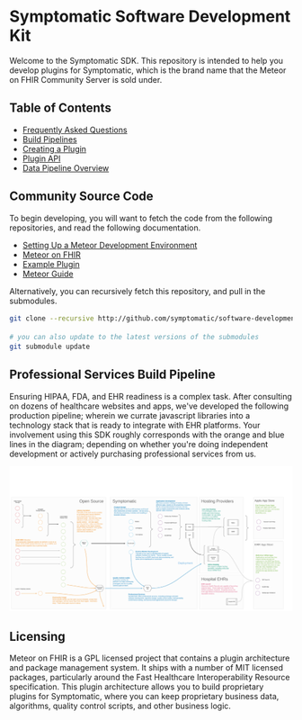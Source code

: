 # Symptomatic Software Development Kit  

Welcome to the Symptomatic SDK.  This repository is intended to help you develop plugins for Symptomatic, which is the brand name that the Meteor on FHIR Community Server is sold under.  


## Table of Contents  
- [Frequently Asked Questions](https://github.com/symptomatic/software-development-kit/blob/master/documentation/faq.md)  
- [Build Pipelines](https://github.com/symptomatic/software-development-kit/blob/master/documentation/build.pipelines.md)  
- [Creating a Plugin](https://github.com/symptomatic/software-development-kit/blob/master/documentation/creating.a.new.plugin.md)  
- [Plugin API](https://github.com/symptomatic/software-development-kit/blob/master/documentation/plugin.api.md)  
- [Data Pipeline Overview](https://github.com/symptomatic/software-development-kit/blob/master/documentation/architecture.overview.md)  


## Community Source Code   
To begin developing, you will want to fetch the code from the following repositories, and read the following documentation.
- [Setting Up a Meteor Development Environment](https://github.com/symptomatic/software-development-kit/blob/master/documentation/getting.started.md)  
- [Meteor on FHIR](https://github.com/clinical-meteor/meteor-on-fhir)  
- [Example Plugin](https://github.com/symptomatic/example-plugin)  
- [Meteor Guide](https://guide.meteor.com)  

Alternatively, you can recursively fetch this repository, and pull in the submodules.
```sh
git clone --recursive http://github.com/symptomatic/software-development-kit

# you can also update to the latest versions of the submodules 
git submodule update
```

## Professional Services Build Pipeline  

Ensuring HIPAA, FDA, and EHR readiness is a complex task.  After consulting on dozens of healthcare websites and apps, we've developed the following production pipeline; wherein we currate javascript libraries into a technology stack that is ready to integrate with EHR platforms.   Your involvement using this SDK roughly corresponds with the orange and blue lines in the diagram; depending on whether you're doing independent development or actively purchasing professional services from us.

![Client Engagement Build Pipeline](https://raw.githubusercontent.com/symptomatic/software-development-kit/master/images/Client%20Engagement%20Build%20Pipeline.png)  

## Licensing   

Meteor on FHIR is a GPL licensed project that contains a plugin architecture and package management system.  It ships with a number of MIT licensed packages, particularly around the Fast Healthcare Interoperability Resource specification.  This plugin architecture allows you to build proprietary plugins for Symptomatic, where you can keep proprietary business data, algorithms, quality control scripts, and other business logic.  
